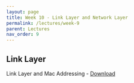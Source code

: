 ```yaml
---
layout: page
title: Week 10 - Link Layer and Network Layer
permalink: /lectures/week-9
parent: Lectures
nav_order: 9
---
```


## Link Layer

Link Layer and Mac Addressing - [Download](https://karthikv1392.github.io/cs3301_osn/slides/OSN_L19.pdf)
